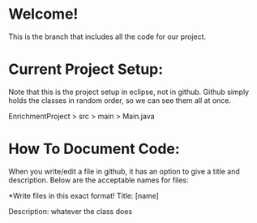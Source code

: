 # Welcome!

This is the branch that includes all the code for our project.

# Current Project Setup:

Note that this is the project setup in eclipse, not in github. Github simply holds the classes in random order, so we can see them all at once.

EnrichmentProject >
  src >
    main >
      Main.java
      
      
# How To Document Code: 

When you write/edit a file in github, it has an option to give a title and description. Below are the acceptable names for files:

*Write files in this exact format!
Title: [name]

Description: whatever the class does
  
